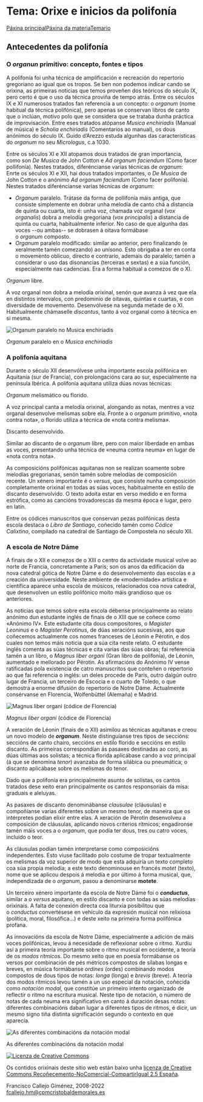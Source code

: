 # Tema: Orixe e inicios da polifonía

[Páxina principal](https://www.franciscocallejo.es/index.php)[Páxina da materia](https://www.franciscocallejo.es/hm4/index.php)[Temario](https://www.franciscocallejo.es/hm4/index.php?page=temario4.html)
<!--31/03/23: Revisar o tema-->
## Antecedentes da polifonía

### O *organun* primitivo: concepto, fontes e tipos

A polifonía foi unha técnica de amplificación e recreación do repertorio gregoriano ao igual que os tropos. Se ben non podemos indicar cando se orixina, as primeiras noticias que temos proveñen dos teóricos do século IX, pero certo é que o uso da técnica proviña de tempo atrás. Entre os séculos IX  e XI numerosos tratados fan referencia a un concepto: o _organum_ (nome habitual da técnica polifónica), pero apenas se conservan libros de canto que o inclúan, motivo polo que se considera que se trataba dunha práctica de improvisación. Entre eses tratados atópanse _Musica enchiriadis_ (Manual de música) e _Scholia enchiriadis_ (Comentarios ao manual), os dous anónimos do século IX. Guido d’Arezzo estuda algunhas das características do _organum_ no seu _Micrologus_, c.a 1030.  

Entre os séculos XI e XII atopamos dous tratados de gran importancia, como son *De Musica* de John Cotton e *Ad organum faciendum* (Como facer pollifonía). Nestes tratados, diferéncianse varias técnicas de *organum*: 
Enrte os séculos XI e XII, hai dous tratados importantes, o _De Musica_ de John Cotton e o anónimo _Ad organum faciendum_ (Como facer polifonía). Nestes tratados diferéncianse varias técnicas de _organum_:

- _Organum_ paralelo. Trátase da forma de pollifonía máis antiga, que consiste simplemente en dobrar unha melodía de canto chá a distancia de quinta ou cuarta, isto é: unha voz, chamada voz organal (*vox organalis*) dobra a melodía gregoriana (*vox principalis*) a distancia de quinta ou cuarta, habitualmente inferior. No caso de que algunha das voces --ou ambas-- se dobrasen á oitava formábase o _organum_ composto.
- _Organum_ paralelo modificado: similar ao anterior, pero finalizando (e xeralmente tamén comezando) ao unísono. Esto obrigaba a ter en conta o movemento oblicuo, directo e contrario, ademais do paralelo; tamén a considerar o uso das disonancias (terceiras e sextas) e a súa función, especialmente nas cadencias. Era a forma habitual a comezos de o XI.

_Organum_ libre.

A voz organal non dobra a melodía orixinal, senón que avanza á vez que ela en distintos intervalos, con predominio de oitavas, quintas e cuartas, e con diversidade de movemento. Desenvólvese na segunda metade de o XI. Habitualmente chámaselle _discantus_, tanto á voz organal como á técnica en si mesma.

![Organum paralelo no Musica enchiriadis](https://www.franciscocallejo.es/hm4/polifonia/tupatris.png)

_Organum_ paralelo en o _Musica enchiriadis_

### A polifonía aquitana

Durante o século XII desenvólvese unha importante escola polifónica en Aquitania (sur de Francia), con prolongacións cara ao sur, especialmente na península Ibérica. A polifonía aquitana utiliza dúas novas técnicas:

_Organum_ melismático ou florido.

A voz principal canta a melodía orixinal, alongando as notas, mentres a voz organal desenvolve melismas sobre ela. Fronte a o _organum_ primitivo, «nota contra nota», o florido utiliza a técnica de «nota contra melisma».

Discanto desenvolvido.

Similar ao discanto de o _organum_ libre, pero con maior liberdade en ambas as voces, presentando unha técnica de «neuma contra neuma» en lugar de «nota contra nota».

As composicións polifónicas aquitanas non se realizan soamente sobre melodías gregorianas, senón tamén sobre melodías de composición recente. Un xénero importante é o _versus_, que consiste nunha composición completamente orixinal en todas as súas voces, habitualmente en estilo de discanto desenvolvido. O texto adoita estar en verso medido e en forma estrófica, como as cancións trovadorescas da mesma época e lugar, pero en latín.

Entre os códices manuscritos que conservan pezas polifónicas desta escola destaca o _Libro de Santiago_, coñecido tamén como _Códice Calixtino_, compilado na catedral de Santiago de Compostela no século XII.

### A escola de Notre Dáme

A finais de o XII e comezos de o XIII o centro da actividade musical volve ao norte de Francia, concretamente a París; son os anos da edificación da nova catedral gótica de Notre Dáme e do desenvolvemento das escolas e a creación da universidade. Neste ambiente de «modernidade» artística e científica aparece unha escola de músicos, relacionados coa nova catedral, que desenvolven un estilo polifónico moito máis grandioso que os anteriores.

As noticias que temos sobre esta escola débense principalmente ao relato anónimo dun estudante inglés de finais de o XIII que se coñece como «Anónimo IV». Este estudante cita dous compositores, o _Magister Leoninus_ e o _Magister Perotinus_, de dúas xeracións sucesivas, aos que coñecemos actualmente cos nomes franceses de Léonin e Pérotin, e dos cuales non temos máis noticia que a súa cita neste relato. O estudante inglés comenta as súas técnicas e cita varias das súas obras; fai referencia tamén a un libro, o _Magnus liber organi_ (Gran libro de polifonía), de Léonin, aumentado e mellorado por Pérotin. As afirmacións do Anónimo IV vense ratificadas pola existencia de catro manuscritos que conteñen o repertorio ao que fai referencia o inglés: un deles procede de París, outro dalgún outro lugar de Francia, un terceiro de Escocia e o cuarto de Toledo, o que demostra a enorme difusión do repertorio de Notre Dáme. Actualmente consérvanse en Florencia, Wolfenbüttel (Alemaña) e Madrid.

![Magnus liber organi (códice de Florencia)](https://www.franciscocallejo.es/hm4/polifonia/magnus.jpg)

_Magnus liber organi_ (códice de Florencia)

A xeración de Léonin (finais de o XII) asimilou as técnicas aquitanas e creou un novo modelo de **_organum_**. Neste distinguíanse tres tipos de seccións: seccións de canto chairo, seccións en estilo florido e seccións en estilo discanto. As primeiras correspondían ás pasaxes destinadas ao coro, as dúas últimas aos solistas; a técnica florida aplicábase cando a voz principal (á que se denomina _tenor_) avanzaba de forma silábica ou pneumática; o discanto aplicábase sobre os melismas do tenor.

Dado que a polifonía era principalmente asunto de solistas, os cantos tratados dese xeito eran principalmente os cantos responsoriais da misa: graduais e aleluyas.

As pasaxes de discanto denominábanse _clausulae_ (cláusulas) e compoñíanse varias diferentes sobre un mesmo tenor, de maneira que os intérpretes podían elixir entre elas. A xeración de Pérotin desenvolveu a composición de cláusulas, aplicando novos criterios rítmicos; engadíronse tamén máis voces a o _organum_, que podía ter dous, tres ou catro voces, incluído o teor.

As cláusulas podían tamén interpretarse como composicións independentes. Esto viuse facilitado polo costume de tropar textualmente os melismas da voz superior de modo que esta adquiría un texto completo coa súa propia melodía; a este texto denominouse en francés _motet_ (texto), nome que se aplicou despois á melodía e por último á forma musical, que, independizada de o _organum_, pasou a denominarse **motete**.

Un terceiro xénero importante da escola de Notre Dáme foi o **_conductus_**, similar a o _versus_ aquitano, en estilo discanto e con todas as súas melodías orixinais. A falta de conexión directa coa liturxia posibilitou que o _conductus_ convertésese en vehículo da expresión musical non relixiosa (política, moral, filosófica…) e deste xeito na primeira forma polifónica profana.

As innovacións da escola de Notre Dáme, especialmente a adición de máis voces polifónicas, levou á necesidade de reflexionar sobre o ritmo. Xurdiu así a primeira teoría importante sobre o ritmo musical en occidente, a teoría de os _modos rítmicos_. Do mesmo xeito que en poesía formábanse os versos por combinación de pés métricos compostos de sílabas longas e breves, en música formábanse _ordines_ (ordes) combinando modos compostos de dous tipos de notas: _longa_ (longa) e _brevis_ (breve). A teoría dos modos rítmicos levou tamén a un uso especial da notación, coñecida como _notación modal,_ que constitúe un primeiro intento organizado de reflectir o ritmo na escritura musical. Neste tipo de notación, o número de notas de cada neuma era significativo en canto á duración desas notas: diferentes combinacións daban lugar a diferentes tipos de ritmos, é dicir, un mesmo signo tiña distinta significación segundo o contexto en que aparecía.

![As diferentes combinacións da notación modal](https://www.franciscocallejo.es/hm4/polifonia/notacionmodal.png)

As diferentes combinacións da notación modal

[![Licenza de Creative Commons](https://i.creativecommons.org/l/by-nc-sa/2.5/es/88x31.png)](http://creativecommons.org/licenses/by-nc-sa/2.5/es/)

Os contidos orixinais deste sitio web están baixo unha [licenza de Creative Commons Recoñecemento-NoComercial-CompartirIgual 2.5 España](http://creativecommons.org/licenses/by-nc-sa/2.5/es/).

Francisco Callejo Giménez, 2008-2022  
[fcallejo.hm@cpmcristobaldemorales.es](mailto:fcallejo.hm@cpmcristobaldemorales.es)